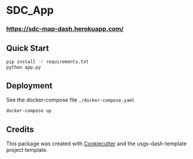 # SDC_App
### https://sdc-map-dash.herokuapp.com/

## Quick Start

```sh
pip install -r requirements.txt
python app.py
```

## Deployment

See the docker-compose file `./docker-compose.yaml`

```sh
docker-compose up
```

## Credits

This package was created with [Cookiecutter](https://github.com/audreyr/cookiecutter) and the usgs-dash-template project template.
